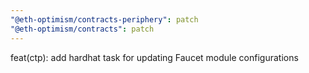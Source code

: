 ```yaml
---
"@eth-optimism/contracts-periphery": patch
"@eth-optimism/contracts": patch
---
```


feat(ctp): add hardhat task for updating Faucet module configurations
